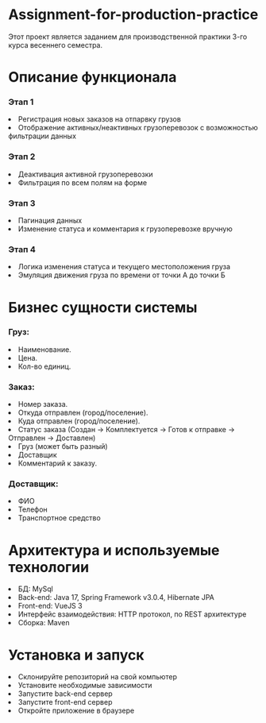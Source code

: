 # Assignment-for-production-practice
Этот проект является заданием для производственной практики 3-го курса весеннего семестра.

<h1>Описание функционала</h1>
<h3>Этап 1</h3>
<li>Регистрация новых заказов на отпарвку грузов
<li>Отображение активных/неактивных грузоперевозок с возможностью фильтрации данных
<h3>Этап 2</h3>
<li>Деактивация активной грузоперевозки
<li>Фильтрация по всем полям на форме
<h3>Этап 3</h3>
<li>Пагинация данных
<li>Изменение статуса и комментария к грузоперевозке вручную
<h3>Этап 4</h3>
<li>Логика изменения статуса и текущего местоположения груза
<li>Эмуляция движения груза по времени от точки А до точки Б

<h1>Бизнес сущности системы</h1>
  <h3>Груз:</h3>
<li>Наименование.
<li>Цена.
<li>Кол-во единиц.
  <h3>Заказ:</h3>
<li>Номер заказа.
<li>Откуда отправлен (город/поселение).
<li>Куда отправлен (город/поселение).
<li>Статус заказа (Создан -> Комплектуется -> Готов к отправке -> Отправлен -> Доставлен)
<li>Груз (может быть разный)
<li>Доставщик
<li>Комментарий к заказу.
  <h3>Доставщик:</h3>
<li>ФИО
<li>Телефон
<li>Транспортное средство
  
<h1>Архитектура и используемые технологии</h1>
<li>БД: MySql
<li>Back-end: Java 17, Spring Framework v3.0.4, Hibernate JPA
<li>Front-end: VueJS 3
<li>Интерфейс взаимодействия: HTTP протокол, по REST архитектуре
<li>Сборка: Maven
  
<h1>Установка и запуск</h1>
<li>Склонируйте репозиторий на свой компьютер
<li>Установите необходимые зависимости
<li>Запустите back-end сервер
<li>Запустите front-end сервер
<li>Откройте приложение в браузере
